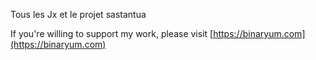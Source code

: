 Tous les Jx et le projet sastantua

If you're willing to support my work, please visit [https://binaryum.com](https://binaryum.com)
